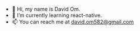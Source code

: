 - 👋 Hi, my name is David Om.
- 🌱 I’m currently learning react-native.
- 📫 You can reach me at david.om582@gmail.com

<!---
rahrahfez/rahrahfez is a ✨ special ✨ repository because its `README.md` (this file) appears on your GitHub profile.
You can click the Preview link to take a look at your changes.
--->
